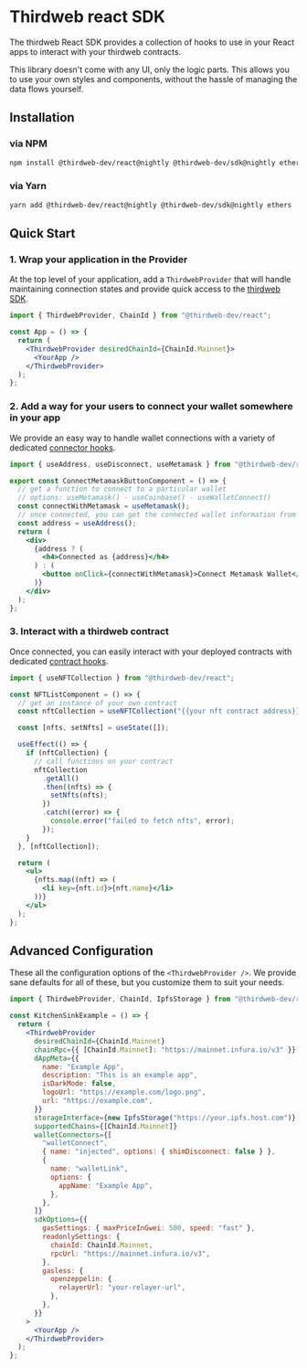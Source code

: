 # Thirdweb react SDK

The thirdweb React SDK provides a collection of hooks to use in your React apps to interact with your thirdweb contracts.

This library doesn't come with any UI, only the logic parts. This allows you to use your own styles and components, without the hassle of managing the data flows yourself.

## Installation

### via NPM

```sh
npm install @thirdweb-dev/react@nightly @thirdweb-dev/sdk@nightly ethers
```

### via Yarn

```sh
yarn add @thirdweb-dev/react@nightly @thirdweb-dev/sdk@nightly ethers
```

## Quick Start

### 1. Wrap your application in the Provider

At the top level of your application, add a `ThirdwebProvider` that will handle maintaining connection states and provide quick access to the [thirdweb SDK](https://github.com/thirdweb-dev/typescript-sdk/).

```jsx title="App.jsx"
import { ThirdwebProvider, ChainId } from "@thirdweb-dev/react";

const App = () => {
  return (
    <ThirdwebProvider desiredChainId={ChainId.Mainnet}>
      <YourApp />
    </ThirdwebProvider>
  );
};
```

### 2. Add a way for your users to connect your wallet somewhere in your app

We provide an easy way to handle wallet connections with a variety of dedicated [connector hooks](src/hooks/connectors/).

```jsx title="ConnectMetamaskButton.jsx"
import { useAddress, useDisconnect, useMetamask } from "@thirdweb-dev/react";

export const ConnectMetamaskButtonComponent = () => {
  // get a function to connect to a particular wallet
  // options: useMetamask() - useCoinbase() - useWalletConnect()
  const connectWithMetamask = useMetamask();
  // once connected, you can get the connected wallet information from anywhere (address, signer)
  const address = useAddress();
  return (
    <div>
      {address ? (
        <h4>Connected as {address}</h4>
      ) : (
        <button onClick={connectWithMetamask}>Connect Metamask Wallet</button>
      )}
    </div>
  );
};
```

### 3. Interact with a thirdweb contract

Once connected, you can easily interact with your deployed contracts with dedicated [contract hooks](src/hooks/contracts/).

```jsx title="NFTList.jsx"
import { useNFTCollection } from "@thirdweb-dev/react";

const NFTListComponent = () => {
  // get an instance of your own contract
  const nftCollection = useNFTCollection("{{your nft contract address}}");

  const [nfts, setNfts] = useState([]);

  useEffect(() => {
    if (nftCollection) {
      // call functions on your contract
      nftCollection
        .getAll()
        .then((nfts) => {
          setNfts(nfts);
        })
        .catch((error) => {
          console.error("failed to fetch nfts", error);
        });
    }
  }, [nftCollection]);

  return (
    <ul>
      {nfts.map((nft) => (
        <li key={nft.id}>{nft.name}</li>
      ))}
    </ul>
  );
};
```

## Advanced Configuration

These all the configuration options of the `<ThirdwebProvider />`.
We provide sane defaults for all of these, but you customize them to suit your needs.

```jsx title="App.jsx"
import { ThirdwebProvider, ChainId, IpfsStorage } from "@thirdweb-dev/react";

const KitchenSinkExample = () => {
  return (
    <ThirdwebProvider
      desiredChainId={ChainId.Mainnet}
      chainRpc={{ [ChainId.Mainnet]: "https://mainnet.infura.io/v3" }}
      dAppMeta={{
        name: "Example App",
        description: "This is an example app",
        isDarkMode: false,
        logoUrl: "https://example.com/logo.png",
        url: "https://example.com",
      }}
      storageInterface={new IpfsStorage("https://your.ipfs.host.com")}
      supportedChains={[ChainId.Mainnet]}
      walletConnectors={[
        "walletConnect",
        { name: "injected", options: { shimDisconnect: false } },
        {
          name: "walletLink",
          options: {
            appName: "Example App",
          },
        },
      ]}
      sdkOptions={{
        gasSettings: { maxPriceInGwei: 500, speed: "fast" },
        readonlySettings: {
          chainId: ChainId.Mainnet,
          rpcUrl: "https://mainnet.infura.io/v3",
        },
        gasless: {
          openzeppelin: {
            relayerUrl: "your-relayer-url",
          },
        },
      }}
    >
      <YourApp />
    </ThirdwebProvider>
  );
};
```

